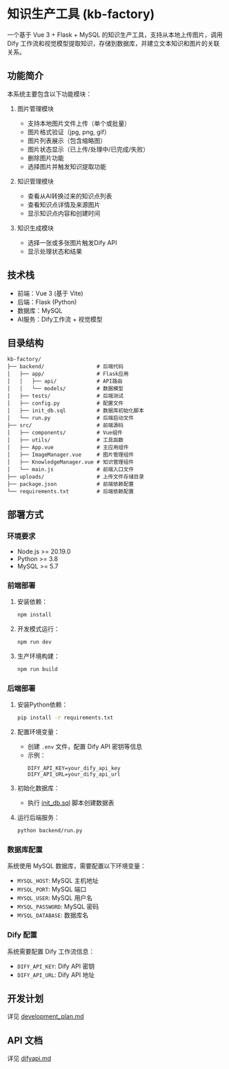 # 知识生产工具 (kb-factory)

一个基于 Vue 3 + Flask + MySQL 的知识生产工具，支持从本地上传图片，调用 Dify 工作流和视觉模型提取知识，存储到数据库，并建立文本知识和图片的关联关系。

## 功能简介

本系统主要包含以下功能模块：

1. 图片管理模块
   - 支持本地图片文件上传（单个或批量）
   - 图片格式验证（jpg, png, gif）
   - 图片列表展示（包含缩略图）
   - 图片状态显示（已上传/处理中/已完成/失败）
   - 删除图片功能
   - 选择图片并触发知识提取功能

2. 知识管理模块
   - 查看从AI转换过来的知识点列表
   - 查看知识点详情及来源图片
   - 显示知识点内容和创建时间

3. 知识生成模块
   - 选择一张或多张图片触发Dify API
   - 显示处理状态和结果

## 技术栈

- 前端：Vue 3 (基于 Vite)
- 后端：Flask (Python)
- 数据库：MySQL
- AI服务：Dify工作流 + 视觉模型

## 目录结构

```
kb-factory/
├── backend/                 # 后端代码
│   ├── app/                 # Flask应用
│   │   ├── api/             # API路由
│   │   └── models/          # 数据模型
│   ├── tests/               # 后端测试
│   ├── config.py            # 配置文件
│   ├── init_db.sql          # 数据库初始化脚本
│   └── run.py               # 后端启动文件
├── src/                     # 前端源码
│   ├── components/          # Vue组件
│   ├── utils/               # 工具函数
│   ├── App.vue              # 主应用组件
│   ├── ImageManager.vue     # 图片管理组件
│   ├── KnowledgeManager.vue # 知识管理组件
│   └── main.js              # 前端入口文件
├── uploads/                 # 上传文件存储目录
├── package.json             # 前端依赖配置
└── requirements.txt         # 后端依赖配置
```

## 部署方式

### 环境要求

- Node.js >= 20.19.0
- Python >= 3.8
- MySQL >= 5.7

### 前端部署

1. 安装依赖：
   ```sh
   npm install
   ```

2. 开发模式运行：
   ```sh
   npm run dev
   ```

3. 生产环境构建：
   ```sh
   npm run build
   ```

### 后端部署

1. 安装Python依赖：
   ```sh
   pip install -r requirements.txt
   ```

2. 配置环境变量：
   - 创建 `.env` 文件，配置 Dify API 密钥等信息
   - 示例：
     ```
     DIFY_API_KEY=your_dify_api_key
     DIFY_API_URL=your_dify_api_url
     ```

3. 初始化数据库：
   - 执行 [init_db.sql](backend/init_db.sql) 脚本创建数据表

4. 运行后端服务：
   ```sh
   python backend/run.py
   ```

### 数据库配置

系统使用 MySQL 数据库，需要配置以下环境变量：
- `MYSQL_HOST`: MySQL 主机地址
- `MYSQL_PORT`: MySQL 端口
- `MYSQL_USER`: MySQL 用户名
- `MYSQL_PASSWORD`: MySQL 密码
- `MYSQL_DATABASE`: 数据库名

### Dify 配置

系统需要配置 Dify 工作流信息：
- `DIFY_API_KEY`: Dify API 密钥
- `DIFY_API_URL`: Dify API 地址

## 开发计划

详见 [development_plan.md](development_plan.md)

## API 文档

详见 [difyapi.md](difyapi.md)